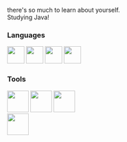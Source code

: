 there's so much to learn about yourself. <br>Studying Java!
<h3>Languages</h3>
  <div>
   <img height= "40" width = "40" src="https://cdn.jsdelivr.net/gh/devicons/devicon/icons/css3/css3-original.svg" />
   <img height= "40" width = "40" src="https://cdn.jsdelivr.net/gh/devicons/devicon/icons/html5/html5-original.svg" />           
   <img height= "40" width = "40" src="https://cdn.jsdelivr.net/gh/devicons/devicon/icons/javascript/javascript-original.svg" />
   <img height= "40" width = "40" src="https://cdn.jsdelivr.net/gh/devicons/devicon/icons/java/java-original.svg" />     
  </div><h3>Tools</h3>
  <div>  
    <img height= "50" width = "50" src="https://cdn.jsdelivr.net/gh/devicons/devicon@latest/icons/eclipse/eclipse-original.svg" />
    <img height= "50" width = "50" src="https://cdn.jsdelivr.net/gh/devicons/devicon@latest/icons/intellij/intellij-original.svg" />
    <img height= "50" width = "50" src="https://cdn.jsdelivr.net/gh/devicons/devicon@latest/icons/vscode/vscode-original.svg" />
  </div>
  <div>
    <img height= "50" width = "50" src="https://cdn.jsdelivr.net/gh/devicons/devicon@latest/icons/mysql/mysql-original.svg" />
  </div>
<!---
iambel/iambel is a ✨ special ✨ repository because its `README.md` (this file) appears on your GitHub profile.
You can click the Preview link to take a look at your changes.
--->
